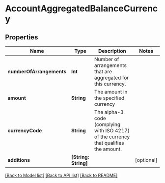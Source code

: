 # AccountAggregatedBalanceCurrency

## Properties
Name | Type | Description | Notes
------------ | ------------- | ------------- | -------------
**numberOfArrangements** | **Int** | Number of arrangements that are aggregated for this currency. | 
**amount** | **String** | The amount in the specified currency | 
**currencyCode** | **String** | The alpha-3 code (complying with ISO 4217) of the currency that qualifies the amount. | 
**additions** | **[String: String]** |  | [optional] 

[[Back to Model list]](../README.md#documentation-for-models) [[Back to API list]](../README.md#documentation-for-api-endpoints) [[Back to README]](../README.md)

